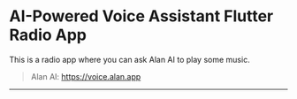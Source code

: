 # AI-Powered Voice Assistant Flutter Radio App

This is a radio app where you can ask Alan AI to play some music.

> Alan AI: https://voice.alan.app
>
---

